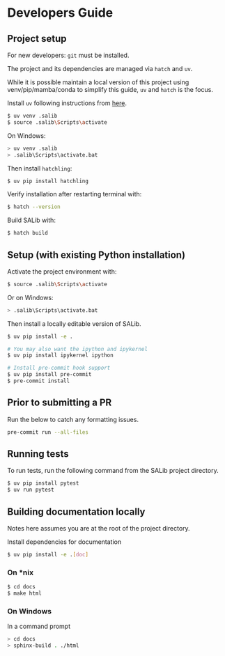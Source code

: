 # Developers Guide

## Project setup

For new developers: `git` must be installed.

The project and its dependencies are managed via `hatch` and `uv`.

While it is possible maintain a local version of this project using venv/pip/mamba/conda
to simplify this guide, `uv` and `hatch` is the focus.

Install `uv` following instructions from [here](https://docs.astral.sh/uv/getting-started/installation/).

```bash
$ uv venv .salib
$ source .salib\Scripts\activate
```

On Windows:

```bash
> uv venv .salib
> .salib\Scripts\activate.bat
```

Then install `hatchling`:

```bash
$ uv pip install hatchling
```

Verify installation after restarting terminal with:

```bash
$ hatch --version
```

Build SALib with:

```bash
$ hatch build
```

## Setup (with existing Python installation)

Activate the project environment with:

```bash
$ source .salib\Scripts\activate
```

Or on Windows:

```bash
> .salib\Scripts\activate.bat
```

Then install a locally editable version of SALib.

```bash
$ uv pip install -e .

# You may also want the ipython and ipykernel
$ uv pip install ipykernel ipython

# Install pre-commit hook support
$ uv pip install pre-commit
$ pre-commit install
```

## Prior to submitting a PR

Run the below to catch any formatting issues.

```bash
pre-commit run --all-files
```

## Running tests

To run tests, run the following command from the SALib project directory.

```bash
$ uv pip install pytest
$ uv run pytest
```

## Building documentation locally

Notes here assumes you are at the root of the project directory.

Install dependencies for documentation

```bash
$ uv pip install -e .[doc]
```

### On *nix

```bash
$ cd docs
$ make html
```

### On Windows

In a command prompt

```bash
> cd docs
> sphinx-build . ./html
```

